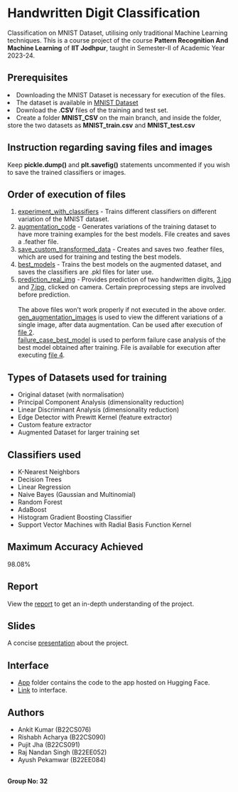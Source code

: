 # Handwritten Digit Classification

Classification on MNIST Dataset, utilising only traditional Machine Learning techniques. This is a course project of the course <b>Pattern Recognition And Machine Learning</b> of <b>IIT Jodhpur</b>, taught in Semester-II of Academic Year 2023-24.

## Prerequisites

<li>Downloading the MNIST Dataset is necessary for execution of the files.</li>
<li>The dataset is available in <a href="https://git-disl.github.io/GTDLBench/datasets/mnist_datasets/" target="_blank">MNIST Dataset</a></li>
<li>Download the <b>.CSV</b> files of the training and test set.</li>
<li>Create a folder <b>MNIST_CSV</b> on the main branch, and inside the folder, store the two datasets as <b>MNIST_train.csv</b> and <b>MNIST_test.csv</b></li>

## Instruction regarding saving files and images

Keep **pickle.dump()** and **plt.savefig()** statements uncommented if you wish to save the trained classifiers or images.

## Order of execution of files

1) [experiment_with_classifiers](experiment_with_classifiers.ipynb) - Trains different classifiers on different variation of the MNIST dataset.
2) [augmentation_code](augmentation_code.ipynb) - Generates variations of the training dataset to have more training examples for the best models. File creates and saves a .feather file.
3) [save_custom_transformed_data](save_custom_transformed_data.ipynb) - Creates and saves two .feather files, which are used for training and testing the best models.
4) [best_models](best_models.ipynb) - Trains the best models on the augmented dataset, and saves the classifiers are .pkl files for later use.
5) [prediction_real_img](prediction_real_img.ipynb) - Provides prediction of two handwritten digits, [3.jpg](3.jpg) and [7.jpg](7.jpg), clicked on camera. Certain preprocessing steps are involved before prediction.
\
\
The above files won't work properly if not executed in the above order.
\
[gen_augmentation_images](gen_augmentation_images.ipynb) is used to view the different variations of a single image, after data augmentation. Can be used after execution of [file 2](augmentation_code.ipynb).
\
[failure_case_best_model](failure_case_best_model.ipynb) is used to perform failure case analysis of the best model obtained after training. File is available for execution after executing [file 4](best_models.ipynb).

## Types of Datasets used for training

* Original dataset (with normalisation)
* Principal Component Analysis (dimensionality reduction)
* Linear Discriminant Analysis (dimensionality reduction)
* Edge Detector with Prewitt Kernel (feature extractor)
* Custom feature extractor
* Augmented Dataset for larger training set
  
## Classifiers used

* K-Nearest Neighbors
* Decision Trees
* Linear Regression
* Naive Bayes (Gaussian and Multinomial)
* Random Forest
* AdaBoost
* Histogram Gradient Boosting Classifier
* Support Vector Machines with Radial Basis Function Kernel

## Maximum Accuracy Achieved

98.08%

## Report

View the [report](report.pdf) to get an in-depth understanding of the project.

## Slides

A concise [presentation](slides.pdf) about the project. 

## Interface

* [App](app) folder contains the code to the app hosted on Hugging Face.
* [Link](https://huggingface.co/spaces/rishz09/prml-project) to interface.

## Authors

* Ankit Kumar (B22CS076)
* Rishabh Acharya (B22CS090)
* Pujit Jha (B22CS091)
* Raj Nandan Singh (B22EE052)
* Ayush Pekamwar (B22EE084)

\
**Group No: 32**

